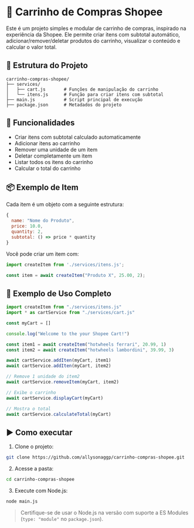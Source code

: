 # 🛒 Carrinho de Compras Shopee

Este é um projeto simples e modular de carrinho de compras, inspirado na experiência da Shopee. Ele permite criar itens com subtotal automático, adicionar/remover/deletar produtos do carrinho, visualizar o conteúdo e calcular o valor total.

## 📁 Estrutura do Projeto

```
carrinho-compras-shopee/
├── services/
│   ├── cart.js       # Funções de manipulação do carrinho
│   └── itens.js      # Função para criar itens com subtotal
├── main.js           # Script principal de execução
├── package.json      # Metadados do projeto
```

## 🚀 Funcionalidades

- Criar itens com subtotal calculado automaticamente
- Adicionar itens ao carrinho
- Remover uma unidade de um item
- Deletar completamente um item
- Listar todos os itens do carrinho
- Calcular o total do carrinho

## 📦 Exemplo de Item

Cada item é um objeto com a seguinte estrutura:

```js
{
  name: "Nome do Produto",
  price: 10.0,
  quantity: 2,
  subtotal: () => price * quantity
}
```

Você pode criar um item com:

```js
import createItem from './services/itens.js';

const item = await createItem("Produto X", 25.00, 2);
```

## 🧪 Exemplo de Uso Completo

```js
import createItem from "./services/itens.js"
import * as cartService from "./services/cart.js"

const myCart = []

console.log("Welcome to the your Shopee Cart!")

const item1 = await createItem("hotwheels ferrari", 20.99, 1)
const item2 = await createItem("hotwheels lambordini", 39.99, 3)

await cartService.addIten(myCart, item1)
await cartService.addIten(myCart, item2)

// Remove 1 unidade do item2
await cartService.removeItem(myCart, item2)

// Exibe o carrinho
await cartService.displayCart(myCart)

// Mostra o total
await cartService.calculateTotal(myCart)
```

## ▶️ Como executar

1. Clone o projeto:
```bash
git clone https://github.com/allysonaggp/carrinho-compras-shopee.git
```

2. Acesse a pasta:
```bash
cd carrinho-compras-shopee
```

3. Execute com Node.js:
```bash
node main.js
```

> Certifique-se de usar o Node.js na versão com suporte a ES Modules (`type: "module"` no `package.json`).

